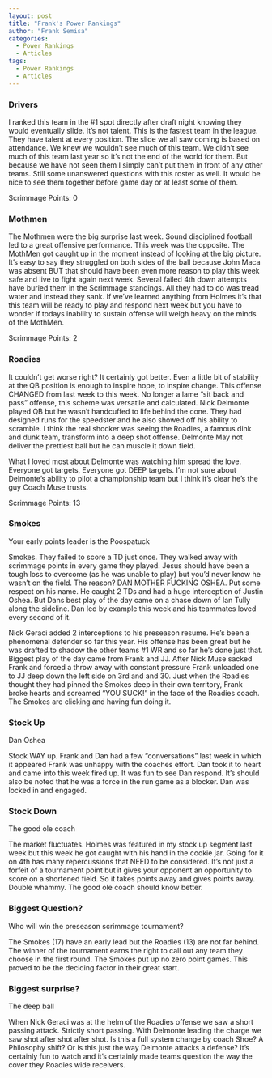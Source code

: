 ```yaml
---
layout: post
title: "Frank's Power Rankings"
author: "Frank Semisa"
categories:
  - Power Rankings
  - Articles
tags:
  - Power Rankings
  - Articles
---
```


### Drivers

I ranked this team in the #1 spot directly after draft night knowing they would eventually slide. It’s not talent. This is the fastest team in the league. They have talent at every position. The slide we all saw coming is based on attendance. We knew we wouldn’t see much of this team. We didn’t see much of this team last year so it’s not the end of the world for them. But because we have not seen them I simply can’t put them in front of any other teams. Still some unanswered questions with this roster as well. It would be nice to see them together before game day or at least some of them. 

Scrimmage Points: 0

### Mothmen

The Mothmen were the big surprise last week. Sound disciplined football led to a great offensive performance. This week was the opposite. The MothMen got caught up in the moment instead of looking at the big picture. It’s easy to say they struggled on both sides of the ball because John Maca was absent BUT that should have been even more reason to play this week safe and live to fight again next week. Several failed 4th down attempts have buried them in the Scrimmage standings. All they had to do was tread water and instead they sank. If we’ve learned anything from Holmes it’s that this team will be ready to play and respond next week but you have to wonder if todays inability to sustain offense will weigh heavy on the minds of the MothMen.

Scrimmage Points: 2

### Roadies

It couldn’t get worse right? It certainly got better. Even a little bit of stability at the QB position is enough to inspire hope, to inspire change. This offense CHANGED from last week to this week. No longer a lame “sit back and pass” offense, this scheme was versatile and calculated. Nick Delmonte played QB but he wasn’t handcuffed to life behind the cone. They had designed runs for the speedster and he also showed off his ability to scramble. I think the real shocker was seeing the Roadies, a famous dink and dunk team, transform into a deep shot offense. Delmonte May not deliver the prettiest ball but he can muscle it down field. 

What I loved most about Delmonte was watching him spread the love. Everyone got targets, Everyone got DEEP targets. I’m not sure about Delmonte’s ability to pilot a championship team but I think it’s clear he’s the guy Coach Muse trusts. 

Scrimmage Points: 13

### Smokes

Your early points leader is the Poospatuck

Smokes. They failed to score a TD just once. They walked away with scrimmage points in every game they played. Jesus should have been a tough loss to overcome (as he was unable to play) but you’d never know he wasn’t on the field. The reason? DAN MOTHER FUCKING OSHEA. Put some respect on his name. He caught 2 TDs and had a huge interception of Justin Oshea. But Dans best play of the day came on a chase down of Ian Tully along the sideline. Dan led by example this week and his teammates loved every second of it. 

Nick Geraci added 2 interceptions to his preseason resume. He’s been a phenomenal defender so far this year. His offense has been great but he was drafted to shadow the other teams #1 WR and so far he’s done just that. Biggest play of the day came from Frank and JJ. After Nick Muse sacked Frank and forced a throw away with constant pressure Frank unloaded one to JJ deep down the left side on 3rd and and 30. Just when the Roadies thought they had pinned the Smokes deep in their own territory, Frank broke hearts and screamed “YOU SUCK!” in the face of the Roadies coach. The Smokes are clicking and having fun doing it.

### Stock Up

Dan Oshea

Stock WAY up. Frank and Dan had a few “conversations” last week in which it appeared Frank was unhappy with the coaches effort. Dan took it to heart and came into this week fired up. It was fun to see Dan respond. It’s should also be noted that he was a force in the run game as a blocker. Dan was locked in and engaged. 

### Stock Down

The good ole coach

The market fluctuates. Holmes was featured in my stock up segment last week but this week he got caught with his hand in the cookie jar. Going for it on 4th has many repercussions that NEED to be considered. It’s not just a forfeit of a tournament point but it gives your opponent an opportunity to score on a shortened field. So it takes points away and gives points away. Double whammy. The good ole coach should know better.

### Biggest Question?

Who will win the preseason scrimmage tournament?

The Smokes (17) have an early lead but the Roadies (13) are not far behind. The winner of the tournament earns the right to call out any team they choose in the first round. The Smokes put up no zero point games. This proved to be the deciding factor in their great start. 

### Biggest surprise?

The deep ball

When Nick Geraci was at the helm of the Roadies offense we saw a short passing attack. Strictly short passing. With Delmonte leading the charge we saw shot after shot after shot. Is this a full system change by coach Shoe? A Philosophy shift? Or is this just the way Delmonte attacks a defense? It’s certainly fun to watch and it’s certainly made teams question the way the cover they Roadies wide receivers. 
